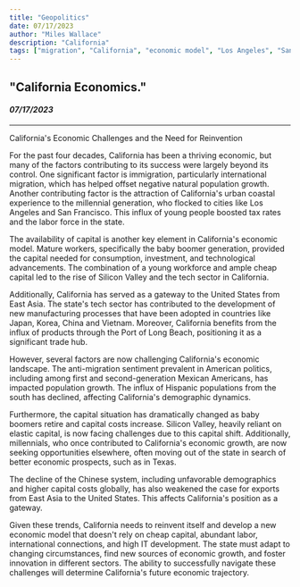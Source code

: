 ```yaml
---
title: "Geopolitics"
date: 07/17/2023
author: "Miles Wallace"
description: "California"
tags: ["migration", "California", "economic model", "Los Angeles", "San Francisco", "tax rates", "labor force", "East Asia", "Japan", "Korea", "China", "Vietnam", "Long Beach", "Hispanic", "Silicon Valley",  ]
---
```

## "California Economics."
#### _07/17/2023_  
____
California's Economic Challenges and the Need for Reinvention

For the past four decades, California has been a thriving economic, but many of the factors contributing to its success were largely beyond its control. One significant factor is immigration, particularly international migration, which has helped offset negative natural population growth. Another contributing factor is the attraction of California's urban coastal experience to the millennial generation, who flocked to cities like Los Angeles and San Francisco. This influx of young people boosted tax rates and the labor force in the state.

The availability of capital is another key element in California's economic model. Mature workers, specifically the baby boomer generation, provided the capital needed for consumption, investment, and technological advancements. The combination of a young workforce and ample cheap capital led to the rise of Silicon Valley and the tech sector in California.

Additionally, California has served as a gateway to the United States from East Asia. The state's tech sector has contributed to the development of new manufacturing processes that have been adopted in countries like Japan, Korea, China and Vietnam. Moreover, California benefits from the influx of products through the Port of Long Beach, positioning it as a significant trade hub.

However, several factors are now challenging California's economic landscape. The anti-migration sentiment prevalent in American politics, including among first and second-generation Mexican Americans, has impacted population growth. The influx of Hispanic populations from the south has declined, affecting California's demographic dynamics.

Furthermore, the capital situation has dramatically changed as baby boomers retire and capital costs increase. Silicon Valley, heavily reliant on elastic capital, is now facing challenges due to this capital shift. Additionally, millennials, who once contributed to California's economic growth, are now seeking opportunities elsewhere, often moving out of the state in search of better economic prospects, such as in Texas.

The decline of the Chinese system, including unfavorable demographics and higher capital costs globally, has also weakened the case for exports from East Asia to the United States. This affects California's position as a gateway.

Given these trends, California needs to reinvent itself and develop a new economic model that doesn't rely on cheap capital, abundant labor, international connections, and high IT development. The state must adapt to changing circumstances, find new sources of economic growth, and foster innovation in different sectors. The ability to successfully navigate these challenges will determine California's future economic trajectory.